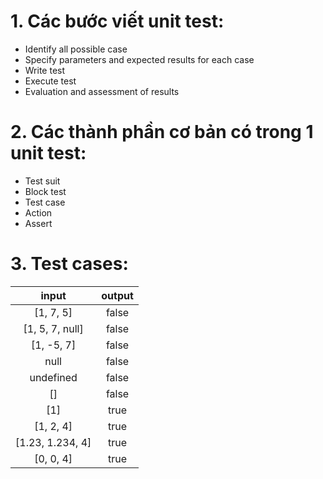 # 1. Các bước viết unit test:

- Identify all possible case
- Specify parameters and expected results for each case
- Write test
- Execute test
- Evaluation and assessment of results

# 2. Các thành phần cơ bản có trong 1 unit test:

- Test suit
- Block test
- Test case
- Action
- Assert

# 3. Test cases:

|      input       | output |
| :--------------: | :----: |
|    [1, 7, 5]     | false  |
| [1, 5, 7, null]  | false  |
|    [1, -5, 7]    | false  |
|       null       | false  |
|    undefined     | false  |
|        []        | false  |
|       [1]        |  true  |
|    [1, 2, 4]     |  true  |
| [1.23, 1.234, 4] |  true  |
|    [0, 0, 4]     |  true  |
